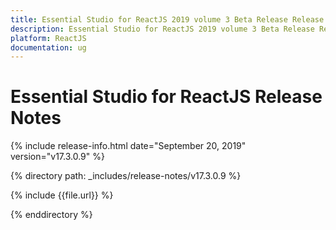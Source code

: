 ```yaml
---
title: Essential Studio for ReactJS 2019 volume 3 Beta Release Release Notes  
description: Essential Studio for ReactJS 2019 volume 3 Beta Release Release Notes  
platform: ReactJS
documentation: ug
---
```


# Essential Studio for ReactJS  Release Notes  

{% include release-info.html date="September 20, 2019"  version="v17.3.0.9" %} 


{% directory path: _includes/release-notes/v17.3.0.9 %}

{% include {{file.url}} %}

{% enddirectory %}